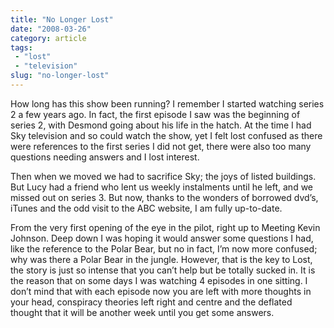 ```yaml
---
title: "No Longer Lost"
date: "2008-03-26"
category: article
tags:
 - "lost"
 - "television"
slug: "no-longer-lost"
---
```


How long has this show been running? I remember I started watching series 2 a few years ago. In fact, the first episode I saw was the beginning of series 2, with Desmond going about his life in the hatch. At the time I had Sky television and so could watch the show, yet I felt lost confused as there were references to the first series I did not get, there were also too many questions needing answers and I lost interest.

Then when we moved we had to sacrifice Sky; the joys of listed buildings. But Lucy had a friend who lent us weekly instalments until he left, and we missed out on series 3. But now, thanks to the wonders of borrowed dvd’s, iTunes and the odd visit to the ABC website, I am fully up-to-date.

From the very first opening of the eye in the pilot, right up to Meeting Kevin Johnson. Deep down I was hoping it would answer some questions I had, like the reference to the Polar Bear, but no in fact, I’m now more confused; why was there a Polar Bear in the jungle. However, that is the key to Lost, the story is just so intense that you can’t help but be totally sucked in. It is the reason that on some days I was watching 4 episodes in one sitting. I don’t mind that with each episode now you are left with more thoughts in your head, conspiracy theories left right and centre and the deflated thought that it will be another week until you get some answers.
